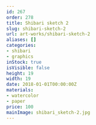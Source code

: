 ```yaml
---
id: 267
order: 278
title: Shibari sketch 2
slug: shibari-sketch-2
url: art-works/shibari-sketch-2
aliases: []
categories:
- shibari
- graphics
inStock: true
isVisible: false
height: 19
width: 19
date: 2018-01-01T00:00:00Z
materials:
- watercolor
- paper
price: 100
mainImage: shibari_sketch-2.jpg
---
```


